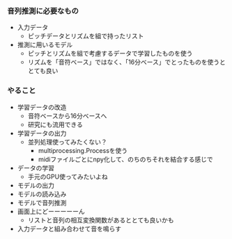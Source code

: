 ### 音列推測に必要なもの

- 入力データ
  - ピッチデータとリズムを組で持ったリスト
- 推測に用いるモデル
  - ピッチとリズムを組で考慮するデータで学習したものを使う
  - リズムを「音符ベース」ではなく、「16分ベース」でとったものを使うととても良い

### やること

- 学習データの改造
  - 音符ベースから16分ベースへ
  - 研究にも流用できる
- 学習データの出力
  - 並列処理使ってみたくない？
    - multiprocessing.Processを使う
    - midiファイルごとにnpy化して、のちのちそれを結合する感じで
- データの学習
  - 手元のGPU使ってみたいよね
- モデルの出力
- モデルの読み込み
- モデルで音列推測
- 画面上にどーーーーーん
  - リストと音列の相互変換関数があるととても良いかも
- 入力データと組み合わせて音を鳴らす


